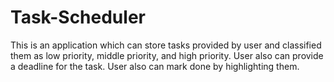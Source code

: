 # Task-Scheduler
This is an application which can store tasks provided by user and classified them as low priority, middle priority, and high priority. User also can provide a deadline for the task. User also can mark done by highlighting them.
